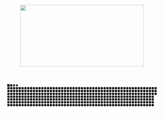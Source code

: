 
<p align="center">
  <img width="400" height="200" src="https://github-readme-stats.vercel.app/api/top-langs/?username=pragalvhasharma&size_weight=0.15&count_weight=0.5&layout=compact&theme=vision-friendly-dark">
</p>



<div id="header" align="center">
  <img src="https://komarev.com/ghpvc/?username=pragalvhasharma&style=for-the-badge&color=orange" alt=""/>
</div>

<p align="center">
 <img width="1000" src="https://github.com/PragalvhaSharma/PragalvhaSharma/blob/main/Snake.svg" alt="snake"/>
</p>



